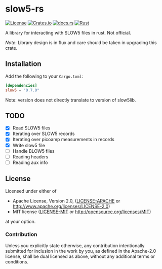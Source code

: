 # slow5-rs

[![License][license-badge]][license-url]
[![Crates.io][crates-badge]][crates-url]
[![docs.rs][docs-badge]][docs-url]
[![Rust](https://github.com/bsaintjo/slow5-rs/actions/workflows/rust.yml/badge.svg)](https://github.com/bsaintjo/slow5-rs/actions/workflows/rust.yml)

[license-badge]: https://img.shields.io/crates/l/slow5?style=flat-square
[license-url]: https://github.com/bsaintjo/slow5-rs#license
[crates-badge]: https://img.shields.io/crates/v/slow5?style=flat-square
[crates-url]: https://crates.io/crates/slow5
[docs-badge]: https://img.shields.io/docsrs/slow5?style=flat-square
[docs-url]: https://docs.rs/slow5

A library for interacting with SLOW5 files in rust. Not official.

*Note*: Library design is in flux and care should be taken in upgrading this crate.

## Installation

Add the following to your `Cargo.toml`:

```toml
[dependencies]
slow5 = "0.7.0"
```

Note: version does not directly translate to version of slow5lib.

## TODO

- [x] Read SLOW5 files
- [x] Iterating over SLOW5 records
- [x] Iterating over picoamp measurements in records
- [x] Write slow5 file
- [ ] Handle BLOW5 files
- [ ] Reading headers
- [ ] Reading aux info

## License

Licensed under either of

- Apache License, Version 2.0, ([LICENSE-APACHE](LICENSE-APACHE) or <http://www.apache.org/licenses/LICENSE-2.0>)
- MIT license ([LICENSE-MIT](LICENSE-MIT) or <http://opensource.org/licenses/MIT>)

at your option.

### Contribution

Unless you explicitly state otherwise, any contribution intentionally submitted
for inclusion in the work by you, as defined in the Apache-2.0 license, shall be dual licensed as above, without any
additional terms or conditions.

